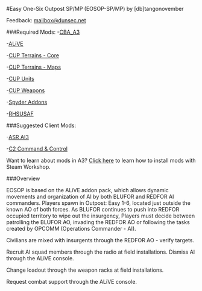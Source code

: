 #Easy One-Six Outpost SP/MP (EOSOP-SP/MP)
by [db]tangonovember

Feedback: mailbox@dunsec.net

###Required Mods:
-[CBA_A3](http://steamcommunity.com/sharedfiles/filedetails/?id=450814997&searchtext=CBA_A3)

-[ALiVE](http://steamcommunity.com/sharedfiles/filedetails/?id=620260972&searchtext=ALiVE)

-[CUP Terrains - Core](http://steamcommunity.com/sharedfiles/filedetails/?id=583496184)

-[CUP Terrains - Maps](http://steamcommunity.com/sharedfiles/filedetails/?id=583544987)

-[CUP Units](http://steamcommunity.com/sharedfiles/filedetails/?id=497661914)

-[CUP Weapons](http://steamcommunity.com/sharedfiles/filedetails/?id=497660133)

-[Spyder Addons](http://steamcommunity.com/sharedfiles/filedetails/?id=579263829)

-[RHSUSAF](http://steamcommunity.com/sharedfiles/filedetails/?id=843577117)

###Suggested Client Mods:

-[ASR AI3](http://steamcommunity.com/sharedfiles/filedetails/?id=642457233)

-[C2 Command & Control](http://steamcommunity.com/sharedfiles/filedetails/?id=491016790)

Want to learn about mods in A3? [Click here](https://arma3.com/workshop101) to learn how to install mods with Steam Workshop.

###Overview

EOSOP is based on the ALiVE addon pack, which allows dynamic movements and organization of AI by both BLUFOR and REDFOR AI commanders. Players spawn in Outpost: Easy 1-6, located just outside the known AO of both forces. As BLUFOR continues to push into REDFOR occupied territory to wipe out the insurgency, Players must decide between patrolling the BLUFOR AO, invading the REDFOR AO or following the tasks created by OPCOMM (Operations Commander - AI). 

Civilians are mixed with insurgents through the REDFOR AO - verify targets.

Recruit AI squad members through the radio at field installations. Dismiss AI through the ALiVE console.

Change loadout through the weapon racks at field installations.

Request combat support through the ALiVE console.
